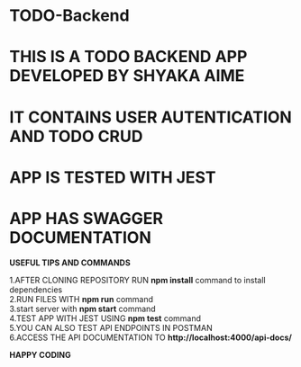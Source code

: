 # TODO-Backend
# THIS IS A TODO BACKEND APP DEVELOPED BY SHYAKA AIME
# IT CONTAINS USER AUTENTICATION AND TODO CRUD
# APP IS TESTED WITH JEST
# APP HAS SWAGGER DOCUMENTATION

__USEFUL TIPS AND COMMANDS__


1.AFTER CLONING REPOSITORY RUN __npm install__ command to install dependencies<br>
2.RUN FILES WITH __npm run__ command<br>
3.start server with __npm start__ command<br>
4.TEST APP WITH JEST USING __npm test__ command<br>
5.YOU CAN ALSO TEST API ENDPOINTS IN POSTMAN<br>
6.ACCESS THE API DOCUMENTATION TO __http://localhost:4000/api-docs/__<br>



__HAPPY CODING__

